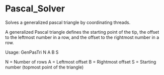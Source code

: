 # Pascal_Solver
Solves a generalized pascal triangle by coordinating threads.

A generalized Pascal triangle defines the starting point of the tip, the
offset to the leftmost number in a row, and the offset to the rightmost
number in a row.

Usage: GenPasTri N A B S

N = Number of rows
A = Leftmost offset
B = Rightmost offset
S = Starting number (topmost point of the triangle)
